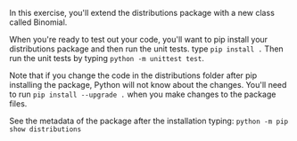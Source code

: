 In this exercise, you'll extend the distributions package with a new class called Binomial. 

When you're ready to test out your code, you'll want to pip install your distributions package and then run the unit tests.
type `pip install .` Then run the unit tests by typing `python -m unittest test`. 

Note that if you change the code in the distributions folder after pip installing the package, Python will not know about the changes. 
You'll need to run `pip install --upgrade .` when you make changes to the package files.

See the metadata of the package after the installation typing: 
`python -m pip show distributions`
